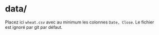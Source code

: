 # data/

Placez ici `wheat.csv` avec au minimum les colonnes `Date, Close`.
Le fichier est ignoré par git par défaut.
